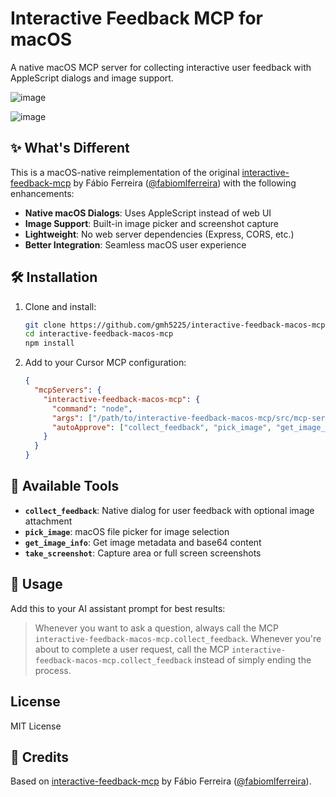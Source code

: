 # Interactive Feedback MCP for macOS

A native macOS MCP server for collecting interactive user feedback with AppleScript dialogs and image support.

![image](https://github.com/user-attachments/assets/5b42b61c-090c-4c4e-a1b7-00bff33e3ee7)

![image](https://github.com/user-attachments/assets/298c2f9d-d9c8-4ab4-b447-53f32a7f91a4)



## ✨ What's Different

This is a macOS-native reimplementation of the original [interactive-feedback-mcp](https://github.com/noopstudios/interactive-feedback-mcp) by Fábio Ferreira ([@fabiomlferreira](https://x.com/fabiomlferreira)) with the following enhancements:

- **Native macOS Dialogs**: Uses AppleScript instead of web UI
- **Image Support**: Built-in image picker and screenshot capture
- **Lightweight**: No web server dependencies (Express, CORS, etc.)
- **Better Integration**: Seamless macOS user experience

## 🛠 Installation

1. Clone and install:
   ```bash
   git clone https://github.com/gmh5225/interactive-feedback-macos-mcp.git
   cd interactive-feedback-macos-mcp
   npm install
   ```

2. Add to your Cursor MCP configuration:
   ```json
   {
     "mcpServers": {
       "interactive-feedback-macos-mcp": {
         "command": "node",
         "args": ["/path/to/interactive-feedback-macos-mcp/src/mcp-server-macos.js"],
         "autoApprove": ["collect_feedback", "pick_image", "get_image_info", "take_screenshot"]
       }
     }
   }
   ```

## 🔧 Available Tools

- **`collect_feedback`**: Native dialog for user feedback with optional image attachment
- **`pick_image`**: macOS file picker for image selection
- **`get_image_info`**: Get image metadata and base64 content
- **`take_screenshot`**: Capture area or full screen screenshots

## 📝 Usage

Add this to your AI assistant prompt for best results:

> Whenever you want to ask a question, always call the MCP `interactive-feedback-macos-mcp.collect_feedback`.
> Whenever you're about to complete a user request, call the MCP `interactive-feedback-macos-mcp.collect_feedback` instead of simply ending the process.

##  License

MIT License

## 🙏 Credits

Based on [interactive-feedback-mcp](https://github.com/noopstudios/interactive-feedback-mcp) by Fábio Ferreira ([@fabiomlferreira](https://x.com/fabiomlferreira)).
